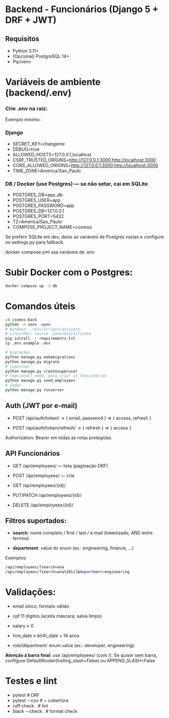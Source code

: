 # Backend - Funcionários (Django 5 + DRF + JWT)

## Requisitos
- Python 3.11+
- (Opcional) PostgreSQL 14+
- Pip/venv

# Variáveis de ambiente (backend/.env)
### Crie .env na raiz:
Exemplo mínimo:

### Django
- SECRET_KEY=changeme
- DEBUG=true
- ALLOWED_HOSTS=127.0.0.1,localhost
- CSRF_TRUSTED_ORIGINS=http://127.0.0.1:3000,http://localhost:3000
- CORS_ALLOWED_ORIGINS=http://127.0.0.1:3000,http://localhost:3000
- TIME_ZONE=America/Sao_Paulo


### DB / Docker (use Postgres) — se não setar, cai em SQLite
- POSTGRES_DB=app_db
- POSTGRES_USER=app
- POSTGRES_PASSWORD=app
- POSTGRES_DB=127.0.0.1
- POSTGRES_PORT=5432
- TZ=America/Sao_Paulo
- COMPOSE_PROJECT_NAME=cosmos

Se preferir SQLite em dev, deixe as variáveis de Postgres vazias e configure no settings.py para fallback.

docker-compose.yml usa variáveis de .env

# Subir Docker com o Postgres:
```bash
docker compose up -d db
```
# Comandos úteis
```bash
cd csomos-back
python -m venv .venv
# Windows: .venv\Scripts\activate
# Linux/Mac: source .venv/bin/activate
pip install -r requirements.txt
cp .env.example .env

# migrações
python manage.py makemigrations
python manage.py migrate
# superuser
python manage.py createsuperuser
# (opcional) seed, para criar 11 funcionários
python manage.py seed_employees
# rodar
python manage.py runserver
```

## Auth (JWT por e‑mail)

- POST /api/auth/token/ → { email, password } ⇒ { access, refresh }

- POST /api/auth/token/refresh/ → { refresh } ⇒ { access }

Authorization: Bearer <access> em todas as rotas protegidas.

## API Funcionários

- GET /api/employees/ — lista (paginação DRF)

- POST /api/employees/ — cria

- GET /api/employees/{id}/

- PUT/PATCH /api/employees/{id}/

- DELETE /api/employees/{id}/

## Filtros suportados:

- **search**: nome completo / first / last / e‑mail (tokenizado, AND entre termos)


- **department**: value do enum (ex.: engineering, finance, ...)

Exemplos:

```bash
/api/employees/?search=ana
/api/employees/?search=ana%20sil&department=engineering
```

# Validações:

- email único, formato válido

- cpf 11 dígitos (aceita máscara; salva limpo)

- salary ≥ 0

- hire_date ≥ birth_date + 14 anos

- role/department: enum value (ex.: developer, engineering).

**Atenção à barra final:** use /api/employees/ (com /). Se quiser sem barra, configure DefaultRouter(trailing_slash=False) ou APPEND_SLASH=False

# Testes e lint

- pytest # DRF
- pytest --cov # + cobertura
- ruff check . # lint
- black --check . # format check